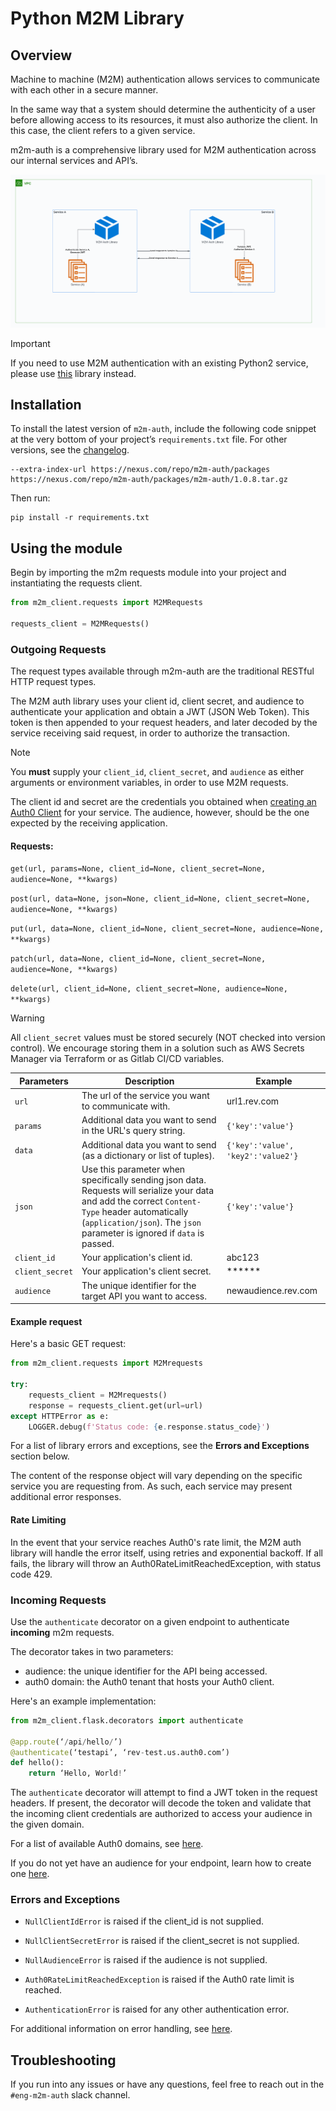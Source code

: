 # Python M2M Library

## Overview

Machine to machine (M2M) authentication allows services to communicate with each other in a secure manner. 

In the same way that a system should determine the authenticity of a user before allowing access to its resources, it must also authorize the client. In this case, the client refers to a given service.

m2m-auth is a comprehensive library used for M2M authentication across our internal services and API’s.


<img src="images/diagram.png">

> [!IMPORTANT]
> If you need to use M2M authentication with an existing Python2 service, please use [this]() library instead.

## Installation

To install the latest version of `m2m-auth`, include the following code snippet at the very bottom of your project’s `requirements.txt` file. For other versions, see the [changelog]().

```
--extra-index-url https://nexus.com/repo/m2m-auth/packages
https://nexus.com/repo/m2m-auth/packages/m2m-auth/1.0.8.tar.gz
```

Then run:

```
pip install -r requirements.txt
```

## Using the module

Begin by importing the m2m requests module into your project and instantiating the requests client.

```python
from m2m_client.requests import M2MRequests

requests_client = M2MRequests()
```

### Outgoing Requests

The request types available through m2m-auth are the traditional RESTful HTTP request types.

The M2M auth library uses your client id, client secret, and audience to authenticate your application and obtain a JWT (JSON Web Token). This token is then appended to your request headers, and later decoded by the service receiving said request, in order to authorize the transaction.

> [!NOTE]
> You **must** supply your `client_id`, `client_secret`, and `audience` as either arguments or environment variables, in order to use M2M requests.

The client id and secret are the credentials you obtained when [creating an Auth0 Client]() for your service. The audience, however, should be the one expected by the receiving application.

#### Requests:

`get(url, params=None, client_id=None, client_secret=None, audience=None, **kwargs)`

`post(url, data=None, json=None, client_id=None, client_secret=None, audience=None, **kwargs)`

`put(url, data=None, client_id=None, client_secret=None, audience=None, **kwargs)`

`patch(url, data=None, client_id=None, client_secret=None, audience=None, **kwargs)`

`delete(url, client_id=None, client_secret=None, audience=None, **kwargs)`

> [!WARNING]
> All `client_secret` values must be stored securely (NOT checked into version control). We encourage storing them in a solution such as AWS Secrets Manager via Terraform or as Gitlab CI/CD variables.


| Parameters | Description | Example
| --- | --- | --- |
| `url` | The url of the service you want to communicate with. | url1.rev.com |
| `params` | Additional data you want to send in the URL's query string. | `{'key':'value'}` |
| `data` | Additional data you want to send (as a dictionary or list of tuples). | `{'key':'value', 'key2':'value2'}` |
| `json` | Use this parameter when specifically sending json data. Requests will serialize your data and add the correct `Content-Type` header automatically (`application/json`). The `json` parameter is ignored if `data` is passed. | `{'key':'value'}` |
| `client_id` | Your application's client id. | abc123 |
| `client_secret` | Your application's client secret. | ****** |
| `audience` | The unique identifier for the target API you want to access. | newaudience.rev.com |

#### Example request

Here's a basic GET request:

```python
from m2m_client.requests import M2Mrequests

try:
	requests_client = M2Mrequests()
	response = requests_client.get(url=url)
except HTTPError as e:
	LOGGER.debug(f'Status code: {e.response.status_code}')
```

For a list of library errors and exceptions, see the **Errors and Exceptions** section below. 

The content of the response object will vary depending on the specific service you are requesting from. As such, each service may present additional error responses.


#### Rate Limiting

In the event that your service reaches Auth0's rate limit, the M2M auth library will handle the error itself, using retries and exponential backoff. If all fails, the library will throw an Auth0RateLimitReachedException, with status code 429.


### Incoming Requests

Use the `authenticate` decorator on a given endpoint to authenticate **incoming** m2m requests.

The decorator takes in two parameters:
* audience: the unique identifier for the API being accessed.
* auth0 domain: the Auth0 tenant that hosts your Auth0 client.

Here's an example implementation:

```python
from m2m_client.flask.decorators import authenticate

@app.route(‘/api/hello/’)
@authenticate(‘testapi’, ‘rev-test.us.auth0.com’)
def hello():
	return ‘Hello, World!’
```

The `authenticate` decorator will attempt to find a JWT token in the request headers. If present, the decorator will decode the token and validate that the incoming client credentials are authorized to access your audience in the given domain.

For a list of available Auth0 domains, see [here]().

If you do not yet have an audience for your endpoint, learn how to create one [here]().


### Errors and Exceptions

* `NullClientIdError` is raised if the client_id is not supplied.
* `NullClientSecretError` is raised if the client_secret is not supplied.
* `NullAudienceError` is raised if the audience is not supplied.

* `Auth0RateLimitReachedException` is raised if the Auth0 rate limit is reached.
* `AuthenticationError` is raised for any other authentication error.

For additional information on error handling, see [here]().


## Troubleshooting

If you run into any issues or have any questions, feel free to reach out in the `#eng-m2m-auth` slack channel.
